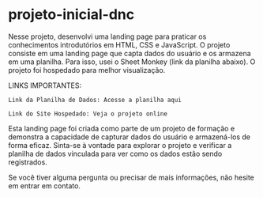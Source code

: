 # projeto-inicial-dnc

Nesse projeto, desenvolvi uma landing page para praticar os conhecimentos introdutórios em HTML, CSS e JavaScript. O projeto consiste em uma landing page que capta dados do usuário e os armazena em uma planilha. Para isso, usei o Sheet Monkey (link da planilha abaixo). O projeto foi hospedado para melhor visualização.

LINKS IMPORTANTES:

    Link da Planilha de Dados: Acesse a planilha aqui

    Link do Site Hospedado: Veja o projeto online

Esta landing page foi criada como parte de um projeto de formação e demonstra a capacidade de capturar dados do usuário e armazená-los de forma eficaz. Sinta-se à vontade para explorar o projeto e verificar a planilha de dados vinculada para ver como os dados estão sendo registrados.

Se você tiver alguma pergunta ou precisar de mais informações, não hesite em entrar em contato.